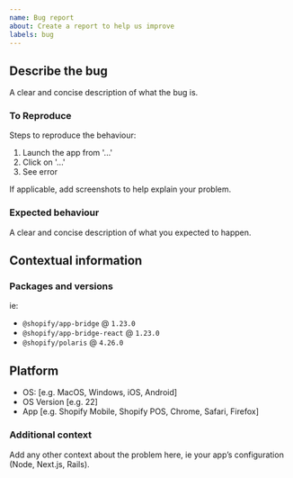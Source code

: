 ```yaml
---
name: Bug report
about: Create a report to help us improve
labels: bug
---
```


## Describe the bug

A clear and concise description of what the bug is.

### To Reproduce

Steps to reproduce the behaviour:

1. Launch the app from '...'
2. Click on '...'
3. See error

If applicable, add screenshots to help explain your problem.

### Expected behaviour

A clear and concise description of what you expected to happen.

## Contextual information

### Packages and versions

ie:

- `@shopify/app-bridge` @ `1.23.0`
- `@shopify/app-bridge-react` @ `1.23.0`
- `@shopify/polaris` @ `4.26.0`

## Platform

- OS: [e.g. MacOS, Windows, iOS, Android]
- OS Version [e.g. 22]
- App [e.g. Shopify Mobile, Shopify POS, Chrome, Safari, Firefox]

### Additional context

Add any other context about the problem here, ie your app’s configuration (Node, Next.js, Rails).
